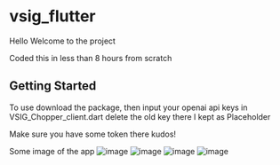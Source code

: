 # vsig_flutter

Hello Welcome to the project 

Coded this in less than 8 hours from scratch

## Getting Started

To use download the package, then input your openai api keys in VSIG_Chopper_client.dart delete the old key there I kept as Placeholder

Make sure you have some token there kudos!

Some image of the app
![image](https://github.com/Nxtframe/vsig_flutter/assets/44863696/43dcc0a3-14f7-42d1-ae0e-100fbd49c5f5)
![image](https://github.com/Nxtframe/vsig_flutter/assets/44863696/dbb93aac-c1cc-4eec-b5a6-43fa1f64bd4e)
![image](https://github.com/Nxtframe/vsig_flutter/assets/44863696/2ade4ae2-238d-4e49-9c58-ee0bbb3ccc54)
![image](https://github.com/Nxtframe/vsig_flutter/assets/44863696/ccec7584-1633-4192-aba2-fb5f15e82b7c)




